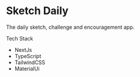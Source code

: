 <h1>Sketch Daily</h1>
<p>The daily sketch, challenge and encouragement app.</p>

Tech Stack

- NextJs
- TypeScript
- TailwindCSS
- MaterialUi
